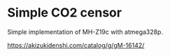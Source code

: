 # Simple CO2 censor

Simple implementation of MH-Z19c with atmega328p.

<https://akizukidenshi.com/catalog/g/gM-16142/>
